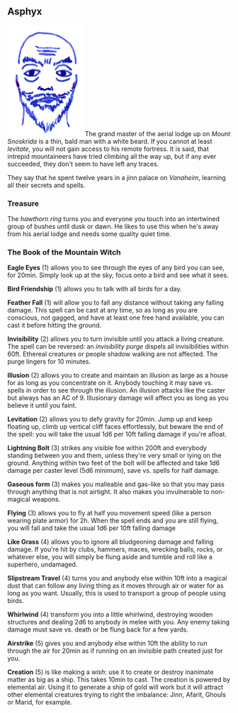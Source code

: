 ## Asphyx

![Asphyx](Asphyx.png)
The grand master of the aerial lodge up on *Mount Snoskrida* is a thin, bald man with a white beard. If you cannot at least *levitate*, you will not gain access to his remote fortress. It is said, that intrepid mountaineers have tried climbing all the way up, but if any ever succeeded, they don't seem to have left any traces.

They say that he spent twelve years in a jinn palace on *Vanaheim*, learning all their secrets and spells.

### Treasure

The *hawthorn ring* turns you and everyone you touch into an intertwined group of bushes until dusk or dawn. He likes to use this when he's away from his aerial lodge and needs some quality quiet time.

### The Book of the Mountain Witch

**Eagle Eyes** (1) allows you to see through the eyes of any bird you can see, for 20min. Simply look up at the sky, focus onto a bird and see what it sees.

**Bird Friendship** (1) allows you to talk with all birds for a day.

**Feather Fall** (1) will allow you to fall any distance without taking any falling damage. This spell can be cast at any time, so as long as you are conscious, not gagged, and have at least one free hand available, you can cast it before hitting the ground.

**Invisibility** (2) allows you to turn invisible until you attack a living creature. The spell can be reversed: an *invisibility purge* dispels all invisibilities within 60ft. Ethereal creatures or people shadow walking are not affected. The purge lingers for 10 minutes.

**Illusion** (2) allows you to create and maintain an illusion as large as a house for as long as you concentrate on it. Anybody touching it may save vs. spells in order to see through the illusion. An illusion attacks like the caster but always has an AC of 9. Illusionary damage will affect you as long as you believe it until you faint.

**Levitation** (2) allows you to defy gravity for 20min. Jump up and keep floating up, climb up vertical cliff faces effortlessly, but beware the end of the spell: you will take the usual 1d6 per 10ft falling damage if you're afloat.

**Lightning Bolt** (3) strikes any visible foe within 200ft and everybody standing between you and them, unless they're very small or lying on the ground. Anything within two feet of the bolt will be affected and take 1d6 damage per caster level (5d6 minimum), save vs. spells for half damage.

**Gaseous form** (3) makes you malleable and gas-like so that you may pass through anything that is not airtight. It also makes you invulnerable to non-magical weapons.

**Flying** (3) allows you to fly at half you movement speed (like a person wearing plate armor) for 2h. When the spell ends and you are still flying, you will fall and take the usual 1d6 per 10ft falling damage

**Like Grass** (4) allows you to ignore all bludgeoning damage and falling damage. If you're hit by clubs, hammers, maces, wrecking balls, rocks, or whatever else, you will simply be flung aside and tumble and roll like a superhero, undamaged.

**Slipstream Travel** (4) turns you and anybody else within 10ft into a magical dust that can follow any living thing as it moves through air or water for as long as you want. Usually, this is used to transport a group of people using birds.

**Whirlwind** (4) transform you into a little whirlwind, destroying wooden structures and dealing 2d6 to anybody in melee with you. Any enemy taking damage must save vs. death or be flung back for a few yards.

**Airstrike** (5) gives you and anybody else within 10ft the ability to run through the air for 20min as if running on an invisible path created just for you.

**Creation** (5) is like making a *wish*: use it to create or destroy inanimate matter as big as a ship. This takes 10min to cast. The creation is powered by elemental air. Using it to generate a ship of gold will work but it will attract other elemental creatures trying to right the imbalance: Jinn, Afarit, Ghouls or Marid, for example.
